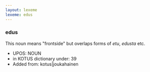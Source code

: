 ```yaml
---
layout: lexeme
lexeme: edus
---
```


###  edus

This noun means "frontside" but overlaps forms of *etu*, *edusta* etc.
* UPOS:  NOUN
* in KOTUS dictionary under:  39
* Added from:  kotus|joukahainen

